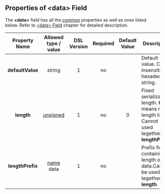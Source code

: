## Properties of &lt;data&gt; Field
The **&lt;data&gt;** field has all the [common](fields.md) properties as
well as ones listed below. Refer to [&lt;data&gt; Field](../fields/data.md) chapter
for detailed description. 

|Property Name|Allowed type / value|DSL Version|Required|Default Value|Description|
|:-----------:|:------------------:|:---------:|:------:|:-----------:|-----------|
|**defaultValue**|string|1|no||Default value. Case-insensitive hexadecimal string.|
|**length**|[unsigned](../intro/numeric.md)|1|no|0|Fixed serialization length. **0** means no length limit. Cannot be used tegether with **lengthPrefix**.|
|**lengthPrefix**|[name](../intro/names.md) data|1|no||Prefix field containing length of the data.Cannot be used tegether with **length**.|




